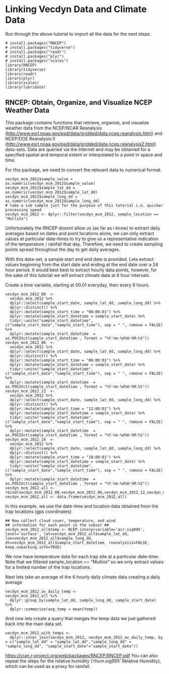 # Linking Vecdyn Data and Climate Data

Run through the above tutorial to import all the data for the next steps. 

```{r}
# install.packages("RNCEP")
# install.packages("tidyverse")
# install.packages("readr")
# install.packages("plyr")
# install.packages("scales")
library(RNCEP)
library(tidyverse)
library(readr)
library(plyr)
library(scales)
library(lubridate)
```

## RNCEP: Obtain, Organize, and Visualize NCEP Weather Data
This package contains functions that retrieve, organize, and visualize weather data from the NCEP/NCAR Reanalysis (http://www.esrl.noaa.gov/psd/data/gridded/data.ncep.reanalysis.html) and NCEP/DOE Reanalysis II (http://www.esrl.noaa.gov/psd/data/gridded/data.ncep.reanalysis2.html) data-sets. Data are queried via the Internet and may be obtained for a specified spatial and temporal extent or interpolated to a point in space and time. 

For this package, we need to convert the relevant data to numerical format. 

```{r}
vecdyn_mcm_2012$sample_value = as.numeric(vecdyn_mcm_2012$sample_value)
vecdyn_mcm_2012$sample_lat_dd = as.numeric(vecdyn_mcm_2012$sample_lat_dd)
vecdyn_mcm_2012$sample_long_dd = as.numeric(vecdyn_mcm_2012$sample_long_dd)
# take a sub sample just for the purpose of this tutorial i.e. quicker processing speed
vecdyn_mcm_2012 <- dplyr::filter(vecdyn_mcm_2012, sample_location == "Mullins")
```

Unfortunately the RNCEP doesnt allow us (as far as i know) to extract daily averages based on dates and point locations alone, we can only extract values at particular date-times to try to give us a representative indication of the temperature / rainfall that day. Therefore, we need to create sampling points spread throughout the day to get daily averages. 

With this data-set, a sample start and end date is provided. Lets extract values beginning from the start date and ending at the end date over a 24 hour period. It would best best to extract hourly data points, however, for the sake of this tutorial we will extract climate data at 6 hour intervals. 

Create a time variable, starting at 00.01 everyday, then every 6 hours. 

```{r}
vecdyn_mcm_2012_00  <- 
  vecdyn_mcm_2012 %>%
  dplyr::select(sample_start_date, sample_lat_dd, sample_long_dd) %>%
  dplyr::distinct() %>%
  dplyr::mutate(sample_start_time = "00:00:01") %>%
  dplyr::mutate(sample_start_datetime = sample_start_date) %>%
  tidyr::unite("sample_start_datetime", c("sample_start_date","sample_start_time"), sep = " ", remove = FALSE) %>%
  dplyr::mutate(sample_start_datetime  = as.POSIXct(sample_start_datetime , format = "%Y-%m-%d%H:%M:%S"))
vecdyn_mcm_2012_06  <- 
  vecdyn_mcm_2012 %>%
  dplyr::select(sample_start_date, sample_lat_dd, sample_long_dd) %>%
  dplyr::distinct() %>%
  dplyr::mutate(sample_start_time = "06:00:01") %>%
  dplyr::mutate(sample_start_datetime = sample_start_date) %>%
  tidyr::unite("sample_start_datetime", c("sample_start_date","sample_start_time"), sep = " ", remove = FALSE) %>%
  dplyr::mutate(sample_start_datetime  = as.POSIXct(sample_start_datetime , format = "%Y-%m-%d%H:%M:%S"))
vecdyn_mcm_2012_12  <- 
  vecdyn_mcm_2012 %>%
  dplyr::select(sample_start_date, sample_lat_dd, sample_long_dd) %>%
  dplyr::distinct() %>%
  dplyr::mutate(sample_start_time = "12:00:01") %>%
  dplyr::mutate(sample_start_datetime = sample_start_date) %>%
  tidyr::unite("sample_start_datetime", c("sample_start_date","sample_start_time"), sep = " ", remove = FALSE) %>%
  dplyr::mutate(sample_start_datetime  = as.POSIXct(sample_start_datetime , format = "%Y-%m-%d%H:%M:%S"))
vecdyn_mcm_2012_18  <- 
  vecdyn_mcm_2012 %>%
  dplyr::select(sample_start_date, sample_lat_dd, sample_long_dd) %>%
  dplyr::distinct() %>%
  dplyr::mutate(sample_start_time = "18:00:01") %>%
  dplyr::mutate(sample_start_datetime = sample_start_date) %>%
  tidyr::unite("sample_start_datetime", c("sample_start_date","sample_start_time"), sep = " ", remove = FALSE) %>%
  dplyr::mutate(sample_start_datetime  = as.POSIXct(sample_start_datetime , format = "%Y-%m-%d%H:%M:%S"))
vecdyn_mcm_2012_all <- rbind(vecdyn_mcm_2012_00,vecdyn_mcm_2012_06,vecdyn_mcm_2012_12,vecdyn_mcm_2012_18)
vecdyn_mcm_2012_all <- data.frame(vecdyn_mcm_2012_all)
```

In this example,  we use the date-time and location data obtained from the trap locations (gps coordinates)

```{r}
## Now collect cloud cover, temperature, and wind
## information for each point in the subset ##
vecdyn_mcm_2012_all$temp <- NCEP.interp(variable='air.sig995', level='surface', lat=vecdyn_mcm_2012_all$sample_lat_dd, lon=vecdyn_mcm_2012_all$sample_long_dd, dt=vecdyn_mcm_2012_all$sample_start_datetime, reanalysis2=FALSE, keep.unpacking.info=TRUE)
```

We now have temperature data for each trap site at a particular date-time. Note that we filtered sample_location == "Mullins" so we only extract values for a limited number of the trap locations.

Next lets take an average of the 6 hourly daily climate data creating a daily average

```{r}
vecdyn_mcm_2012_av_daily_temp <-
vecdyn_mcm_2012_all %>% 
  dplyr::group_by(sample_lat_dd, sample_long_dd, sample_start_date) %>%
  dplyr::summarise(avg_temp = mean(temp))
```

And now lets create a query that merges the temp data we just gathered back into the main data set.

```{r}
vecdyn_mcm_2012_with_temps <- 
  dplyr::inner_join(vecdyn_mcm_2012, vecdyn_mcm_2012_av_daily_temp, by = c("sample_lat_dd" = "sample_lat_dd","sample_long_dd" = "sample_long_dd", "sample_start_date"="sample_start_date"))
```

https://cran.r-project.org/web/packages/RNCEP/RNCEP.pdf
You can also repeat the steps for the relative humidity (‘rhum.sig995’ Relative Humidity), which can be used as a proxy for rainfall. 